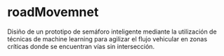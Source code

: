 # roadMovemnet
 Disiño de un prototipo de semáforo inteligente mediante la utilización de técnicas de machine learning para agilizar el flujo vehicular en zonas críticas donde se encuentran vías sin intersección.
